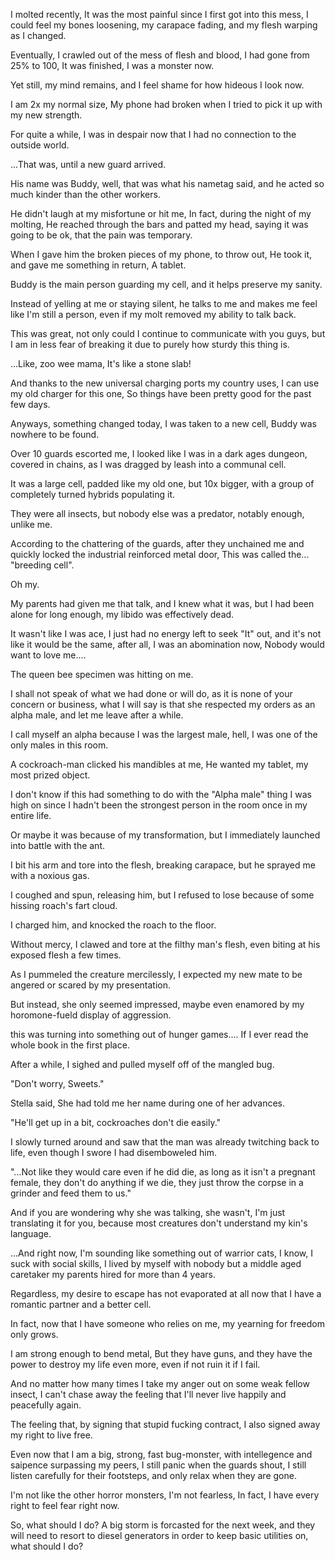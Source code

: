 I molted recently, It was the most painful since I first got into this mess, I could feel my bones loosening, my carapace fading, and my flesh warping as I changed.

Eventually, I crawled out of the mess of flesh and blood, I had gone from 25% to 100, It was finished, I was a monster now.

Yet still, my mind remains, and I feel shame for how hideous I look now.

I am 2x my normal size, My phone had broken when I tried to pick it up with my new strength.

For quite a while, I was in despair now that I had no connection to the outside world.

...That was, until a new guard arrived.

His name was Buddy, well, that was what his nametag said, and he acted so much kinder than the other workers.

He didn't laugh at my misfortune or hit me, In fact, during the night of my molting, He reached through the bars and patted my head, saying it was going to be ok, that the pain was temporary.

When I gave him the broken pieces of my phone, to throw out, He took it, and gave me something in return, A tablet.

Buddy is the main person guarding my cell, and it helps preserve my sanity.

Instead of yelling at me or staying silent, he talks to me and makes me feel like I'm still a person, even if my molt removed my ability to talk back.

This was great, not only could I continue to communicate with you guys, but I am in less fear of breaking it due to purely how sturdy this thing is.

...Like, zoo wee mama, It's like a stone slab!

And thanks to the new universal charging ports my country uses, I can use my old charger for this one, So things have been pretty good for the past few days.

Anyways, something changed today, I was taken to a new cell, Buddy was nowhere to be found.

Over 10 guards escorted me, I looked like I was in a dark ages dungeon, covered in chains, as I was dragged by leash into a communal cell.

It was a large cell, padded like my old one, but 10x bigger, with a group of completely turned hybrids populating it.

They were all insects, but nobody else was a predator, notably enough, unlike me.

According to the chattering of the guards, after they unchained me and quickly locked the industrial reinforced metal door, This was called the... "breeding cell".

Oh my.

My parents had given me that talk, and I knew what it was, but I had been alone for long enough, my libido was effectively dead.

It wasn't like I was ace, I just had no energy left to seek "It" out, and it's not like it would be the same, after all, I was an abomination now, Nobody would want to love me....

The queen bee specimen was hitting on me.

I shall not speak of what we had done or will do, as it is none of your concern or business, what I will say is that she respected my orders as an alpha male, and let me leave after a while.

I call myself an alpha because I was the largest male, hell, I was one of the only males in this room.

A cockroach-man clicked his mandibles at me, He wanted my tablet, my most prized object.

I don't know if this had something to do with the "Alpha male" thing I was high on since I hadn't been the strongest person in the room once in my entire life.

Or maybe it was because of my transformation, but I immediately launched into battle with the ant.

I bit his arm and tore into the flesh, breaking carapace, but he sprayed me with a noxious gas.

I coughed and spun, releasing him, but I refused to lose because of some hissing roach's fart cloud.

I charged him, and knocked the roach to the floor.

Without mercy, I clawed and tore at the filthy man's flesh, even biting at his exposed flesh a few times.

As I pummeled the creature mercilessly, I expected my new mate to be angered or scared by my presentation.

But instead, she only seemed impressed, maybe even enamored by my horomone-fueld display of aggression.

this was turning into something out of hunger games.... If I ever read the whole book in the first place.

After a while, I sighed and pulled myself off of the mangled bug.

"Don't worry, Sweets."

Stella said, She had told me her name during one of her advances.

"He'll get up in a bit, cockroaches don't die easily."

I slowly turned around and saw that the man was already twitching back to life, even though I swore I had disemboweled him.

"...Not like they would care even if he did die, as long as it isn't a pregnant female, they don't do anything if we die, they just throw the corpse in a grinder and feed them to us."

And if you are wondering why she was talking, she wasn't, I'm just translating it for you, because most creatures don't understand my kin's language.

...And right now, I'm sounding like something out of warrior cats, I know, I suck with social skills, I lived by myself with nobody but a middle aged caretaker my parents hired for more than 4 years.

Regardless, my desire to escape has not evaporated at all now that I have a romantic partner and a better cell.

In fact, now that I have someone who relies on me, my yearning for freedom only grows.

I am strong enough to bend metal, But they have guns, and they have the power to destroy my life even more, even if not ruin it if I fail.

And no matter how many times I take my anger out on some weak fellow insect, I can't chase away the feeling that I'll never live happily and peacefully again.

The feeling that, by signing that stupid fucking contract, I also signed away my right to live free.

Even now that I am a big, strong, fast bug-monster, with intellegence and saipence surpassing my peers, I still panic when the guards shout, I still listen carefully for their footsteps, and only relax when they are gone.

I'm not like the other horror monsters, I'm not fearless, In fact, I have every right to feel fear right now.

So, what should I do? A big storm is forcasted for the next week, and they will need to resort to diesel generators in order to keep basic utilities on, what should I do?